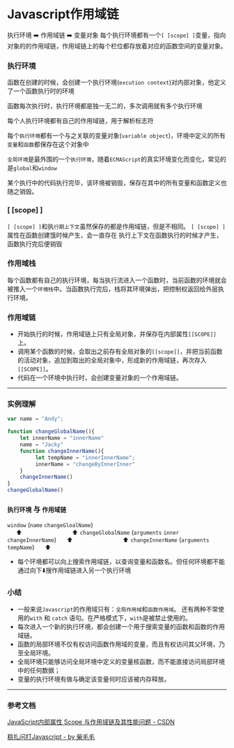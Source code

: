 #  Javascript作用域链
执行环境   :arrow_right:  作用域链  :arrow_right:  变量对象
每个执行环境都有一个`[ [scope] ]`变量，指向对象的的作用域链，作用域链上的每个栏位都存放着对应的函数空间的变量对象。
### 执行环境
函数在创建的时候，会创建一个执行环境(`excution context`)对内部对象，他定义了一个函数执行时的环境

函数每次执行时，执行环境都是独一无二的，多次调用就有多个执行环境

每个人执行环境都有自己的作用域链，用于解析标志符

每个`执行环境`都有一个与之关联的变量对象(`variable object`)，环境中定义的所有`变量`和`函数`都保存在这个对象中

`全局环境`是最外围的一个`执行环境`，随着`ECMAScript`的真实环境变化而变化，常见的是`global`和`window`

某个执行中的代码执行完毕，该环境被销毁，保存在其中的所有变量和函数定义也随之销毁。
### [ [scope] ]
`[ [scope] ]`和执`行期上下文`虽然保存的都是作用域链，但是不相同。
`[ [scope] ]`属性在函数创建饿时候产生，会一直存在
执行上下文在函数执行的时候才产生，函数执行完后便销毁

### 作用域栈
每个函数都有自己的执行环境，每当执行流进入一个函数时，当前函数的环境就会被推入一个`环境栈`中。当函数执行完后，栈将其环境弹出，把控制权返回给外层执行环境。

### 作用域链
* 开始执行的时候，作用域链上只有全局对象，并保存在内部属性`[[SCOPE]]`上。
* 调用某个函数的时候，会取出之前存有全局对象的`[[scope]]`，并把当前函数的活动对象，追加到取出的全局对象中，形成新的作用域链，再次存入`[[SCOPE]]`。
* 代码在一个环境中执行时，会创建变量对象的一个作用域链。
___
### 实例理解
```js
var name = "Andy";

function changeGlobalName(){
    let innerName = "innerName"
    name = "Jacky"
    function changeInnerName(){
         let tempName = "innerInnerName";
         innerName = "changeByInnerInner"
    }
    changeInnerName()
}
changeGlobalName()
```
### `执行环境` 与 `作用域链`
`window`       (`name`  `changeGloalName`)       
&nbsp;&nbsp;&nbsp;&nbsp;  :arrow_up:&nbsp;&nbsp;&nbsp;&nbsp;&nbsp;&nbsp;&nbsp;&nbsp;&nbsp;&nbsp;&nbsp;&nbsp;&nbsp;&nbsp;&nbsp;&nbsp;&nbsp;&nbsp;&nbsp;&nbsp;&nbsp;&nbsp;&nbsp;&nbsp;&nbsp;&nbsp;&nbsp;&nbsp;  :arrow_up:
`changeGlobalName`  (`arguments` `inner` `changeInnerName`)
&nbsp;&nbsp;&nbsp;&nbsp; :arrow_up:&nbsp;&nbsp;&nbsp;&nbsp;&nbsp;&nbsp;&nbsp;&nbsp;&nbsp;&nbsp;&nbsp;&nbsp;&nbsp;&nbsp;&nbsp;&nbsp;&nbsp;&nbsp;&nbsp;&nbsp;&nbsp;&nbsp;&nbsp;&nbsp;&nbsp;&nbsp;&nbsp;&nbsp;  :arrow_up:
`changeInnerName` (`arguments` `tempName`)
&nbsp;&nbsp;&nbsp;&nbsp; :arrow_up: 

* 每个环境都可以向上搜索作用域链，以查询变量和函数名。但任何环境都不能通过向下:arrow_down:搜作用域链进入另一个执行环境

### 小结
* 一般来说`Javascript`的作用域只有：`全局作用域`和`函数作用域`。
还有两种不常使用的`with` 和 `catch` 语句。在严格模式下，`with`是被禁止使用的。
* 每次进入一个新的执行环境，都会创建一个用于搜索变量的函数和函数的作用域链。
* 函数的局部环境不仅有权访问函数作用域的变量，而且有权访问其父环境，乃至全局环境。
* 全局环境只能够访问全局环境中定义的变量核函数，而不能直接访问局部环境中的任何数据；
* 变量的执行环境有做与确定该变量何时应该被内存释放。
___
### 参考文档 
[JavaScript内部属性 Scope 与作用域链及其性能问题 - CSDN](https://blog.csdn.net/q1056843325/article/details/53086893?locationNum=12&fps=1)

[稳扎问打Javascript - by 柴毛毛](https://blog.csdn.net/u010425776/article/details/53557942?utm_source=copy)
